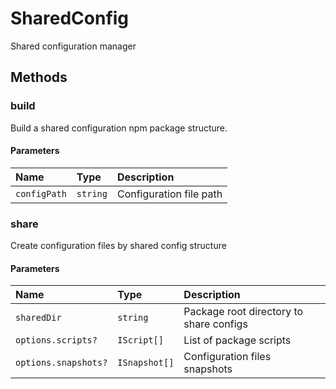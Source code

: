 # SharedConfig

Shared configuration manager

## Methods

### build

Build a shared configuration npm package structure.

#### Parameters

| Name         | Type     | Description             |
| :----------- | :------- | :---------------------- |
| `configPath` | `string` | Configuration file path |

### share

Create configuration files by shared config structure

#### Parameters

| Name                 | Type          | Description                             |
| :------------------- | :------------ | :-------------------------------------- |
| `sharedDir`          | `string`      | Package root directory to share configs |
| `options.scripts?`   | `IScript[]`   | List of package scripts                 |
| `options.snapshots?` | `ISnapshot[]` | Configuration files snapshots           |
